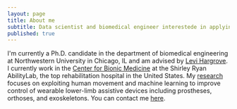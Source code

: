 ```yaml
---
layout: page
title: About me
subtitle: Data scientist and biomedical engineer interestede in applying machine learning to solve real-world problems in rehabilitation and beyond.
published: true
---
```


I'm currently a Ph.D. candidate in the department of biomedical engineering at Northwestern University in Chicago, IL and am advised by [Levi Hargrove](https://www.sralab.org/researchers/levi-hargrove-phd). I currently work in the [Center for Bionic Medicine](https://www.sralab.org/research/labs/center-bionic-medicine) at the Shirley Ryan AbilityLab, the top rehabilitation hospital in the United States. My [research](https://blair-hu.github.io/projects/) focuses on exploiting human movement and machine learning to improve control of wearable lower-limb assistive devices including prostheses, orthoses, and exoskeletons. You can contact me [here](mailto:blairhhu@gmail.com).
